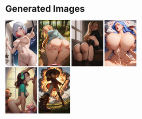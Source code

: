 # Generated Images



<img src="2025_10_04_01_thumb.webp" width="100"/> <img src="2025_10_04_02_thumb.webp" width="100"/> <img src="2025_10_04_03_thumb.webp" width="100"/> <img src="2025_10_04_04_thumb.webp" width="100"/> <img src="2025_10_04_05_thumb.webp" width="100"/> <img src="2025_10_04_06_thumb.webp" width="100"/>
